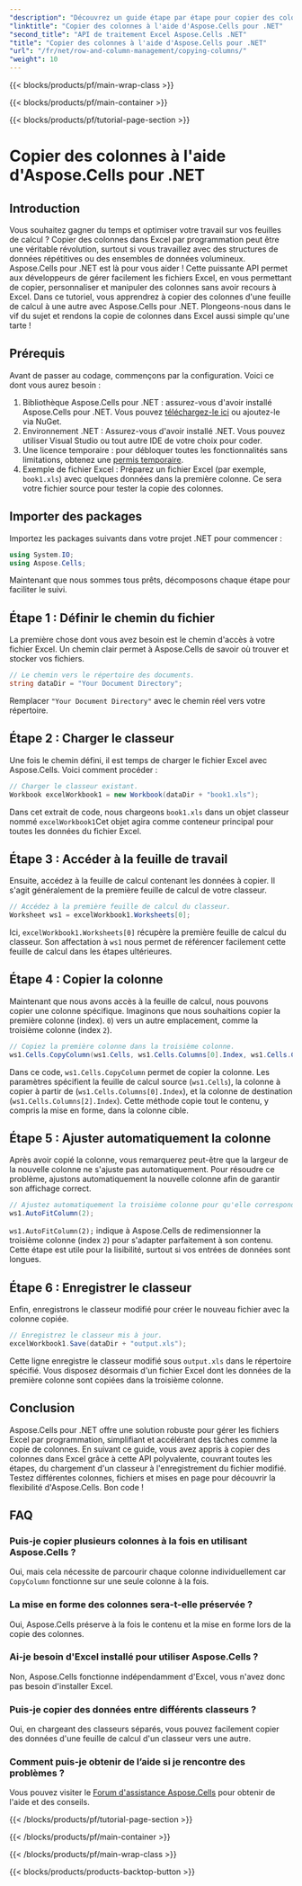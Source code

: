 ```yaml
---
"description": "Découvrez un guide étape par étape pour copier des colonnes dans Excel avec Aspose.Cells pour .NET. Simplifiez vos tâches de gestion des données grâce à des instructions claires."
"linktitle": "Copier des colonnes à l'aide d'Aspose.Cells pour .NET"
"second_title": "API de traitement Excel Aspose.Cells .NET"
"title": "Copier des colonnes à l'aide d'Aspose.Cells pour .NET"
"url": "/fr/net/row-and-column-management/copying-columns/"
"weight": 10
---
```


{{< blocks/products/pf/main-wrap-class >}}

{{< blocks/products/pf/main-container >}}

{{< blocks/products/pf/tutorial-page-section >}}

# Copier des colonnes à l'aide d'Aspose.Cells pour .NET

## Introduction
Vous souhaitez gagner du temps et optimiser votre travail sur vos feuilles de calcul ? Copier des colonnes dans Excel par programmation peut être une véritable révolution, surtout si vous travaillez avec des structures de données répétitives ou des ensembles de données volumineux. Aspose.Cells pour .NET est là pour vous aider ! Cette puissante API permet aux développeurs de gérer facilement les fichiers Excel, en vous permettant de copier, personnaliser et manipuler des colonnes sans avoir recours à Excel. Dans ce tutoriel, vous apprendrez à copier des colonnes d'une feuille de calcul à une autre avec Aspose.Cells pour .NET. 
Plongeons-nous dans le vif du sujet et rendons la copie de colonnes dans Excel aussi simple qu'une tarte !
## Prérequis
Avant de passer au codage, commençons par la configuration. Voici ce dont vous aurez besoin :
1. Bibliothèque Aspose.Cells pour .NET : assurez-vous d'avoir installé Aspose.Cells pour .NET. Vous pouvez [téléchargez-le ici](https://releases.aspose.com/cells/net/) ou ajoutez-le via NuGet.
2. Environnement .NET : Assurez-vous d'avoir installé .NET. Vous pouvez utiliser Visual Studio ou tout autre IDE de votre choix pour coder.
3. Une licence temporaire : pour débloquer toutes les fonctionnalités sans limitations, obtenez une [permis temporaire](https://purchase.aspose.com/temporary-license/).
4. Exemple de fichier Excel : Préparez un fichier Excel (par exemple, `book1.xls`) avec quelques données dans la première colonne. Ce sera votre fichier source pour tester la copie des colonnes.
## Importer des packages
Importez les packages suivants dans votre projet .NET pour commencer :
```csharp
using System.IO;
using Aspose.Cells;
```
Maintenant que nous sommes tous prêts, décomposons chaque étape pour faciliter le suivi.
## Étape 1 : Définir le chemin du fichier
La première chose dont vous avez besoin est le chemin d'accès à votre fichier Excel. Un chemin clair permet à Aspose.Cells de savoir où trouver et stocker vos fichiers.
```csharp
// Le chemin vers le répertoire des documents.
string dataDir = "Your Document Directory";
```
Remplacer `"Your Document Directory"` avec le chemin réel vers votre répertoire.
## Étape 2 : Charger le classeur
Une fois le chemin défini, il est temps de charger le fichier Excel avec Aspose.Cells. Voici comment procéder :
```csharp
// Charger le classeur existant.
Workbook excelWorkbook1 = new Workbook(dataDir + "book1.xls");
```
Dans cet extrait de code, nous chargeons `book1.xls` dans un objet classeur nommé `excelWorkbook1`Cet objet agira comme conteneur principal pour toutes les données du fichier Excel.
## Étape 3 : Accéder à la feuille de travail
Ensuite, accédez à la feuille de calcul contenant les données à copier. Il s'agit généralement de la première feuille de calcul de votre classeur.
```csharp
// Accédez à la première feuille de calcul du classeur.
Worksheet ws1 = excelWorkbook1.Worksheets[0];
```
Ici, `excelWorkbook1.Worksheets[0]` récupère la première feuille de calcul du classeur. Son affectation à `ws1` nous permet de référencer facilement cette feuille de calcul dans les étapes ultérieures.
## Étape 4 : Copier la colonne
Maintenant que nous avons accès à la feuille de calcul, nous pouvons copier une colonne spécifique. Imaginons que nous souhaitions copier la première colonne (index). `0`) vers un autre emplacement, comme la troisième colonne (index `2`).
```csharp
// Copiez la première colonne dans la troisième colonne.
ws1.Cells.CopyColumn(ws1.Cells, ws1.Cells.Columns[0].Index, ws1.Cells.Columns[2].Index);
```
Dans ce code, `ws1.Cells.CopyColumn` permet de copier la colonne. Les paramètres spécifient la feuille de calcul source (`ws1.Cells`), la colonne à copier à partir de (`ws1.Cells.Columns[0].Index`), et la colonne de destination (`ws1.Cells.Columns[2].Index`). Cette méthode copie tout le contenu, y compris la mise en forme, dans la colonne cible.
## Étape 5 : Ajuster automatiquement la colonne
Après avoir copié la colonne, vous remarquerez peut-être que la largeur de la nouvelle colonne ne s'ajuste pas automatiquement. Pour résoudre ce problème, ajustons automatiquement la nouvelle colonne afin de garantir son affichage correct.
```csharp
// Ajustez automatiquement la troisième colonne pour qu'elle corresponde à la largeur du contenu.
ws1.AutoFitColumn(2);
```
`ws1.AutoFitColumn(2);` indique à Aspose.Cells de redimensionner la troisième colonne (index `2`) pour s'adapter parfaitement à son contenu. Cette étape est utile pour la lisibilité, surtout si vos entrées de données sont longues.
## Étape 6 : Enregistrer le classeur
Enfin, enregistrons le classeur modifié pour créer le nouveau fichier avec la colonne copiée. 
```csharp
// Enregistrez le classeur mis à jour.
excelWorkbook1.Save(dataDir + "output.xls");
```
Cette ligne enregistre le classeur modifié sous `output.xls` dans le répertoire spécifié. Vous disposez désormais d'un fichier Excel dont les données de la première colonne sont copiées dans la troisième colonne.
## Conclusion
Aspose.Cells pour .NET offre une solution robuste pour gérer les fichiers Excel par programmation, simplifiant et accélérant des tâches comme la copie de colonnes. En suivant ce guide, vous avez appris à copier des colonnes dans Excel grâce à cette API polyvalente, couvrant toutes les étapes, du chargement d'un classeur à l'enregistrement du fichier modifié. Testez différentes colonnes, fichiers et mises en page pour découvrir la flexibilité d'Aspose.Cells. Bon code !
## FAQ
### Puis-je copier plusieurs colonnes à la fois en utilisant Aspose.Cells ?  
Oui, mais cela nécessite de parcourir chaque colonne individuellement car `CopyColumn` fonctionne sur une seule colonne à la fois. 
### La mise en forme des colonnes sera-t-elle préservée ?  
Oui, Aspose.Cells préserve à la fois le contenu et la mise en forme lors de la copie des colonnes.
### Ai-je besoin d'Excel installé pour utiliser Aspose.Cells ?  
Non, Aspose.Cells fonctionne indépendamment d'Excel, vous n'avez donc pas besoin d'installer Excel.
### Puis-je copier des données entre différents classeurs ?  
Oui, en chargeant des classeurs séparés, vous pouvez facilement copier des données d'une feuille de calcul d'un classeur vers une autre.
### Comment puis-je obtenir de l’aide si je rencontre des problèmes ?  
Vous pouvez visiter le [Forum d'assistance Aspose.Cells](https://forum.aspose.com/c/cells/9) pour obtenir de l'aide et des conseils.

{{< /blocks/products/pf/tutorial-page-section >}}

{{< /blocks/products/pf/main-container >}}

{{< /blocks/products/pf/main-wrap-class >}}

{{< blocks/products/products-backtop-button >}}